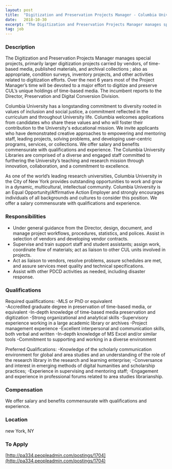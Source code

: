 ```yaml
---
layout: post
title:  "Digitization and Preservation Projects Manager - Columbia University Libraries"
date:   2018-10-30
excerpt: "The Digitization and Preservation Projects Manager manages special projects, primarily larger digitization projects carried by vendors, of time-based media, published materials, and archival collections ; also as appropriate, condition surveys, inventory projects, and other activities related to digitization efforts. Over the next 6 years most of the Project Manager’s time..."
tag: job
---
```


### Description   

The Digitization and Preservation Projects Manager manages special projects, primarily larger digitization projects carried by vendors, of time-based media, published materials, and archival collections ; also as appropriate, condition surveys, inventory projects, and other activities related to digitization efforts. Over the next 6 years most of the Project Manager’s time will be devoted to a major effort to digitize and preserve CUL’s unique holdings of time-based media. The incumbent reports to the Director, Preservation and Digital Conversion Division.

Columbia University has a longstanding commitment to diversity rooted in values of inclusion and social justice, a commitment reflected in the curriculum and throughout University life. Columbia welcomes applications from candidates who share these values and who will foster their contribution to the University's educational mission. We invite applicants who have demonstrated creative approaches to empowering and mentoring staff, leading projects, solving problems, and developing user-centric programs, services, or collections. We offer salary and benefits commensurate with qualifications and experience. The Columbia University Libraries are comprised of a diverse and engaged staff committed to furthering the University’s teaching and research mission through innovation, collaboration, and a commitment to excellence.  
 
As one of the world’s leading research universities, Columbia University in the City of New York provides outstanding opportunities to work and grow in a dynamic, multicultural, intellectual community. Columbia University is an Equal Opportunity/Affirmative Action Employer and strongly encourages individuals of all backgrounds and cultures to consider this position. We offer a salary commensurate with qualifications and experience.


### Responsibilities   

- Under general guidance from the Director, design, document, and manage project workflows, procedures, statistics, and polices. Assist in selection of vendors and developing vendor contracts. 
- Supervise and train support staff and student assistants; assign work, coordinate flow of materials; act as liaison to other CUL units involved in projects. 
- Act as liaison to vendors, resolve problems, assure schedules are met, and assure services meet quality and technical specifications. 
- Assist with other PDCD activities as needed, including disaster response.


### Qualifications   

Required qualifications:
-MLS or PhD or equivalent	
-Accredited graduate degree in preservation of time-based media, or equivalent
-In-depth knowledge of time-based media preservation and digitization 
-Strong organizational and analytical skills 
-Supervisory experience working in a large academic library or archives 
-Project management experience 
-Excellent interpersonal and communication skills, both verbal and written 
-In-depth knowledge of MS Excel and/or similar tools 
-Commitment to supporting and working in a diverse environment

Preferred Qualifications:
-Knowledge of the scholarly communication environment for global and area studies and an understanding of the role of the research library in the research and learning enterprise;
-Conversance and interest in emerging methods of digital humanities and scholarship practices;
-Experience in supervising and mentoring staff;
-Engagement and experience in professional forums related to area studies librarianship.


### Compensation   

 We offer salary and benefits commensurate with qualifications and experience. 


### Location   

new York, NY




### To Apply   

[http://pa334.peopleadmin.com/postings/1704](http://pa334.peopleadmin.com/postings/1704)





